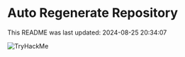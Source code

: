 # Auto Regenerate Repository

This README was last updated: 2024-08-25 20:34:07

 ![TryHackMe](https://tryhackme.com/badge/533634)